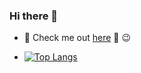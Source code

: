 ### Hi there 👋

<!--
**DoubleK854/DoubleK854** is a ✨ _special_ ✨ repository because its `README.md` (this file) appears on your GitHub profile.

Here are some ideas to get you started:

- 🔭 I’m currently working on ...
- 🌱 I’m currently learning ...
- 👯 I’m looking to collaborate on ...
- 🤔 I’m looking for help with ...
- 💬 Ask me about ...
- 📫 How to reach me: ...
- 😄 Pronouns: ...
- ⚡ Fun fact: ...
-->
- 💬 Check me out [here](https://DoubleK854.github.io/portfolio/) 👋 :wink:

- [![Top Langs](https://github-readme-stats.vercel.app/api/top-langs/?username=DoubleK854&layout=compact&theme=radical)](https://github.com/anuraghazra/github-readme-stats)

